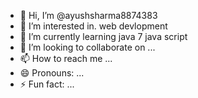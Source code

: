 - 👋 Hi, I’m @ayushsharma8874383
- 👀 I’m interested in. web devlopment 
- 🌱 I’m currently learning java 7 java script 
- 💞️ I’m looking to collaborate on ...
- 📫 How to reach me ...
- 😄 Pronouns: ...
- ⚡ Fun fact: ...

<!---
ayushsharma8874383/ayushsharma8874383 is a ✨ special ✨ repository because its `README.md` (this file) appears on your GitHub profile.
You can click the Preview link to take a look at your changes.
--->
